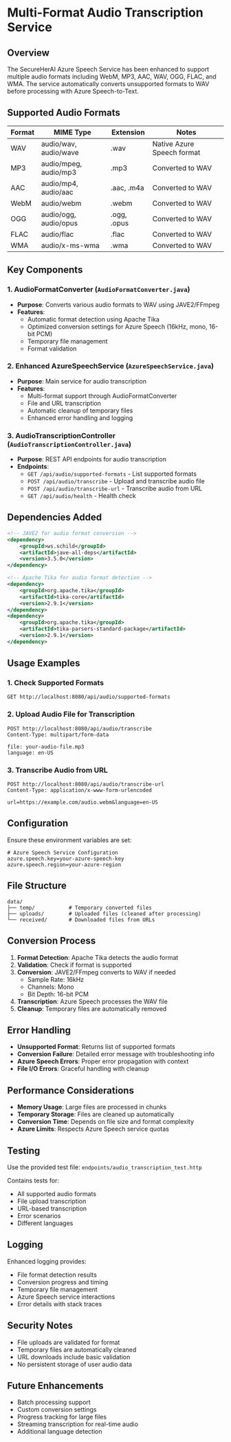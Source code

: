 # Multi-Format Audio Transcription Service

## Overview

The SecureHerAI Azure Speech Service has been enhanced to support multiple audio formats including WebM, MP3, AAC, WAV, OGG, FLAC, and WMA. The service automatically converts unsupported formats to WAV before processing with Azure Speech-to-Text.

## Supported Audio Formats

| Format | MIME Type             | Extension   | Notes                      |
| ------ | --------------------- | ----------- | -------------------------- |
| WAV    | audio/wav, audio/wave | .wav        | Native Azure Speech format |
| MP3    | audio/mpeg, audio/mp3 | .mp3        | Converted to WAV           |
| AAC    | audio/mp4, audio/aac  | .aac, .m4a  | Converted to WAV           |
| WebM   | audio/webm            | .webm       | Converted to WAV           |
| OGG    | audio/ogg, audio/opus | .ogg, .opus | Converted to WAV           |
| FLAC   | audio/flac            | .flac       | Converted to WAV           |
| WMA    | audio/x-ms-wma        | .wma        | Converted to WAV           |

## Key Components

### 1. AudioFormatConverter (`AudioFormatConverter.java`)

- **Purpose**: Converts various audio formats to WAV using JAVE2/FFmpeg
- **Features**:
  - Automatic format detection using Apache Tika
  - Optimized conversion settings for Azure Speech (16kHz, mono, 16-bit PCM)
  - Temporary file management
  - Format validation

### 2. Enhanced AzureSpeechService (`AzureSpeechService.java`)

- **Purpose**: Main service for audio transcription
- **Features**:
  - Multi-format support through AudioFormatConverter
  - File and URL transcription
  - Automatic cleanup of temporary files
  - Enhanced error handling and logging

### 3. AudioTranscriptionController (`AudioTranscriptionController.java`)

- **Purpose**: REST API endpoints for audio transcription
- **Endpoints**:
  - `GET /api/audio/supported-formats` - List supported formats
  - `POST /api/audio/transcribe` - Upload and transcribe audio file
  - `POST /api/audio/transcribe-url` - Transcribe audio from URL
  - `GET /api/audio/health` - Health check

## Dependencies Added

```xml
<!-- JAVE2 for audio format conversion -->
<dependency>
    <groupId>ws.schild</groupId>
    <artifactId>jave-all-deps</artifactId>
    <version>3.5.0</version>
</dependency>

<!-- Apache Tika for audio format detection -->
<dependency>
    <groupId>org.apache.tika</groupId>
    <artifactId>tika-core</artifactId>
    <version>2.9.1</version>
</dependency>
<dependency>
    <groupId>org.apache.tika</groupId>
    <artifactId>tika-parsers-standard-package</artifactId>
    <version>2.9.1</version>
</dependency>
```

## Usage Examples

### 1. Check Supported Formats

```http
GET http://localhost:8080/api/audio/supported-formats
```

### 2. Upload Audio File for Transcription

```http
POST http://localhost:8080/api/audio/transcribe
Content-Type: multipart/form-data

file: your-audio-file.mp3
language: en-US
```

### 3. Transcribe Audio from URL

```http
POST http://localhost:8080/api/audio/transcribe-url
Content-Type: application/x-www-form-urlencoded

url=https://example.com/audio.webm&language=en-US
```

## Configuration

Ensure these environment variables are set:

```properties
# Azure Speech Service Configuration
azure.speech.key=your-azure-speech-key
azure.speech.region=your-azure-region
```

## File Structure

```
data/
├── temp/           # Temporary converted files
├── uploads/        # Uploaded files (cleaned after processing)
└── received/       # Downloaded files from URLs
```

## Conversion Process

1. **Format Detection**: Apache Tika detects the audio format
2. **Validation**: Check if format is supported
3. **Conversion**: JAVE2/FFmpeg converts to WAV if needed
   - Sample Rate: 16kHz
   - Channels: Mono
   - Bit Depth: 16-bit PCM
4. **Transcription**: Azure Speech processes the WAV file
5. **Cleanup**: Temporary files are automatically removed

## Error Handling

- **Unsupported Format**: Returns list of supported formats
- **Conversion Failure**: Detailed error message with troubleshooting info
- **Azure Speech Errors**: Proper error propagation with context
- **File I/O Errors**: Graceful handling with cleanup

## Performance Considerations

- **Memory Usage**: Large files are processed in chunks
- **Temporary Storage**: Files are cleaned up automatically
- **Conversion Time**: Depends on file size and format complexity
- **Azure Limits**: Respects Azure Speech service quotas

## Testing

Use the provided test file: `endpoints/audio_transcription_test.http`

Contains tests for:

- All supported audio formats
- File upload transcription
- URL-based transcription
- Error scenarios
- Different languages

## Logging

Enhanced logging provides:

- File format detection results
- Conversion progress and timing
- Temporary file management
- Azure Speech service interactions
- Error details with stack traces

## Security Notes

- File uploads are validated for format
- Temporary files are automatically cleaned
- URL downloads include basic validation
- No persistent storage of user audio data

## Future Enhancements

- Batch processing support
- Custom conversion settings
- Progress tracking for large files
- Streaming transcription for real-time audio
- Additional language detection
